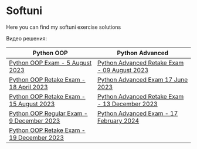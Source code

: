 # Softuni
Here you can find my softuni exercise solutions


Видео решения:


| Python OOP                                                                                                                                                  | Python Advanced                                                                                                                       |
|-------------------------------------------------------------------------------------------------------------------------------------------------------------|---------------------------------------------------------------------------------------------------------------------------------------|
| <a href="https://youtu.be/cAIHYrK_hcY" target="_blank">Python OOP Exam - 5 August 2023</a>                                                                  | <a href="https://www.youtube.com/watch?v=7HZYCY6mxDg" target="_blank">Python Advanced Retake Exam - 09 August 2023</a>                |
| <a href="https://www.youtube.com/playlist?list=PLP4_QTN3JBG2-8TfKQ6-WZxVkgE-VPGim" target="_blank">Python OOP Retake Exam - 18 April 2023</a>               | <a href="https://www.youtube.com/watch?v=xvcP3y29bKA&t=2397s&ab_channel=pytomi" target="_blank">Python Advanced Exam 17 June 2023</a> |
| <a href="https://youtu.be/q4FfiQgGML8" target="_blank">Python OOP Retake Exam - 15 August 2023</a>                                                          | <a href="https://www.youtube.com/watch?v=_9tAvbgHu7s" target="_blank">Python Advanced Retake Exam - 13 December 2023</a>              |
| <a href="https://www.youtube.com/watch?v=YSc76BZvPZY&list=PLP4_QTN3JBG3sVQLObBiYSB4xXnCwXr7k" target="_blank">Python OOP Regular Exam - 9 December 2023</a> | [Python Advanced Exam - 17 February 2024](https://youtu.be/Qrgkc-nFThc)                                                               |
| [Python OOP Retake Exam - 19 December 2023](https://youtu.be/jsyRGrfJd_4)                                                                                   |                                                                                                                                       |


